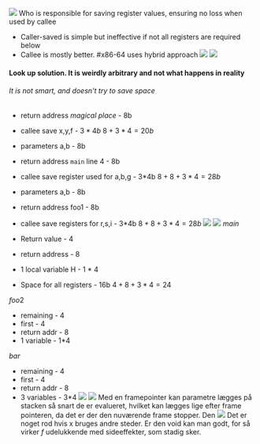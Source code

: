 ![](Pasted%20image%2020240423222121.png)
Who is responsible for saving register values, ensuring no loss when used by callee
- Caller-saved is simple but ineffective if not all registers are required below
- Callee is mostly better. #x86-64 uses hybrid approach
![](Pasted%20image%2020240425123212.png)
![](Pasted%20image%2020240425123158.png)
#### Look up solution. It is weirdly arbitrary and not what happens in reality
###### It is not smart, and doesn't try to save space
- return address *magical place* - 8b
- callee save x,y,f - $3*4b$
$8+3*4=20b$

- parameters a,b - 8b
- return address `main` line 4 - 8b
- callee save register used for a,b,g - 3\*4b
$8+8+3*4=28b$

- parameters a,b - 8b
- return address foo1 - 8b
- callee save registers for r,s,i - 3\*4b
$8+8+3*4=28b$
![](Pasted%20image%2020240606112128.png)
![](Pasted%20image%2020240425123221.png)
$main$
- Return value - 4
- return address - 8
- 1 local variable H - 1 \* 4
- Space for all registers - 16b
$4+8+3*4=24$

$foo2$
- remaining - 4
- first - 4
- return addr - 8
- 1 variable - 1\*4

$bar$
- remaining - 4
- first - 4
- return addr - 8
- 3 variables - 3\*4
![](Pasted%20image%2020240606112058.png)
![](Pasted%20image%2020240425123229.png)
Med en framepointer kan parametre lægges på stacken så snart de er evalueret, hvilket kan lægges lige efter frame pointeren, da det er der den nuværende frame stopper. Den
![](Pasted%20image%2020240425123242.png)
Det er noget rod hvis x bruges andre steder. Er den void kan man godt, for så virker $f$ udelukkende med sideeffekter, som stadig sker.